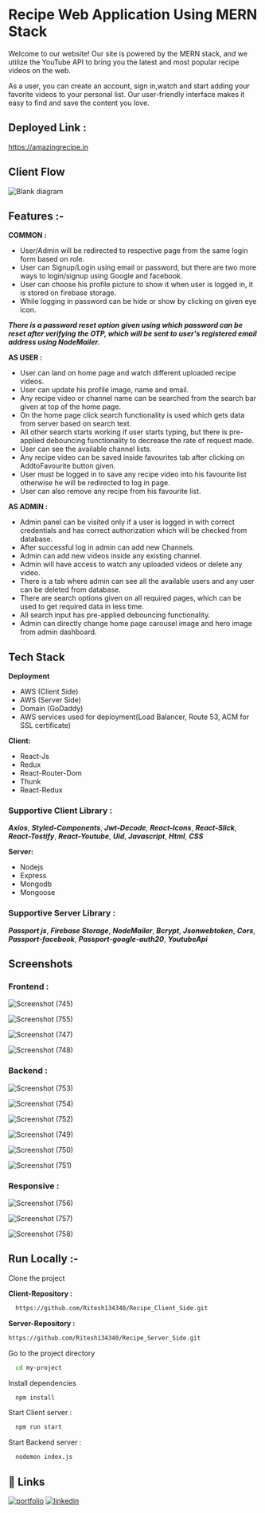 # Recipe Web Application Using MERN Stack 


Welcome to our website! Our site is powered by the MERN stack, and we utilize the YouTube API to bring you the latest and most popular recipe videos on the web.

As a user, you can create an account, sign in,watch and start adding your favorite videos to your personal list. Our user-friendly interface makes it easy to find and save the content you love.



## Deployed Link :
https://amazingrecipe.in

## Client Flow
![Blank diagram](https://user-images.githubusercontent.com/105931703/224886457-e3d0a73b-e71d-4ffc-a804-c9c446247d0d.svg)

## Features :-

**COMMON :**

- User/Admin will be redirected to respective page from the same login form based on role.
- User can Signup/Login using email or password, but there are two more ways to login/signup using Google and facebook.
- User can choose his profile picture to show it when user is logged in, it is stored on firebase storage. 
- While logging in password can be hide or show by clicking on given eye icon.

***There is a password reset option given using which password can be reset after verifying the OTP, which will be sent to user's registered email address using NodeMailer.***


**AS USER :**
- User can land on home page and watch different uploaded recipe videos.
- User can update his profile image, name and email.
- Any recipe video or channel name can be searched from the search bar given at top of the home page.
- On the home page click search functionality is used which gets data from server based on search text.
- All other search starts working if user starts typing, but there is pre-applied debouncing functionality to decrease the  rate of request made.
- User can see the available channel lists.
- Any recipe video can be saved inside favourites tab after clicking on AddtoFavourite button given.
- User must be logged in to save any recipe video into his favourite list otherwise he will be redirected to log in page.
- User can also remove any recipe from his favourite list.




**AS ADMIN :**

- Admin panel can be visited only if a user is logged in with correct credentials and has correct authorization which will be checked from database.
- After successful log in admin can add new Channels.
- Admin can add new videos inside any existing channel.
- Admin will have access to watch any uploaded videos or delete any video.
- There is a tab where admin can see all the available users and any user can be deleted from database. 
- There are search options given on all required pages, which can be used to get required data in less time.
- All search input has pre-applied debouncing functionality.
- Admin can directly change home page carousel image and hero image from admin dashboard.




## Tech Stack

**Deployment**
- AWS (Client Side)
- AWS (Server Side)
- Domain (GoDaddy)
- AWS services used for deployment(Load Balancer, Route 53, ACM for SSL certificate)

**Client:**
 - React-Js
 - Redux
 - React-Router-Dom
 - Thunk
 -  React-Redux

 ### Supportive Client Library :

  ***Axios***,
  ***Styled-Components***,
  ***Jwt-Decode***,
   ***React-Icons***,
***React-Slick***,
***React-Tostify***,
 ***React-Youtube***,
 ***Uid***, 
 ***Javascript***,
 ***Html***,
  ***CSS***

**Server:** 
- Nodejs 
- Express 
- Mongodb 
- Mongoose

 ### Supportive Server Library :

 ***Passport js***,
 ***Firebase Storage***,
  ***NodeMailer***,
   ***Bcrypt***,
    ***Jsonwebtoken***,
    ***Cors***, 
    ***Passport-facebook***,
     ***Passport-google-auth20***,
       ***YoutubeApi***


## Screenshots

### Frontend :


![Screenshot (745)](https://user-images.githubusercontent.com/105931703/226233064-dbedd050-6e9f-4c41-af08-795ba281a6c0.png)


![Screenshot (755)](https://user-images.githubusercontent.com/105931703/226232913-2d69e958-b836-47f6-931d-85e031aaee00.png)

![Screenshot (747)](https://user-images.githubusercontent.com/105931703/226232839-4604ee2d-44c7-4c7b-885d-d4892384bb8d.png)


![Screenshot (748)](https://user-images.githubusercontent.com/105931703/226232843-f7e8d7cb-bc45-442e-bc5a-9be1048efce4.png)

### Backend :


![Screenshot (753)](https://user-images.githubusercontent.com/105931703/226232899-89a1f840-e074-467f-8ef3-332c51603667.png)


![Screenshot (754)](https://user-images.githubusercontent.com/105931703/226232902-dd025992-ec7d-4f29-98e0-5a62a0dbc46a.png)


![Screenshot (752)](https://user-images.githubusercontent.com/105931703/226232890-02e711c7-91db-4d29-8b07-a34492175bb7.png)


![Screenshot (749)](https://user-images.githubusercontent.com/105931703/226232846-581657f1-36be-4747-ad17-abf4983c9681.png)


![Screenshot (750)](https://user-images.githubusercontent.com/105931703/226232866-297301a5-990d-4103-adef-c7e86faf1790.png)


![Screenshot (751)](https://user-images.githubusercontent.com/105931703/226232877-7ea9bc58-ed06-4daa-b7ed-8a8ea2faaa0a.png)


### Responsive :

![Screenshot (756)](https://user-images.githubusercontent.com/105931703/226232918-1e35b482-2989-4ab1-af7f-d88b4445119e.png)


![Screenshot (757)](https://user-images.githubusercontent.com/105931703/226232923-f9b78054-1d79-4d7c-a7f7-9cbdeb88bb1f.png)


![Screenshot (758)](https://user-images.githubusercontent.com/105931703/226232927-4e1e5e52-2091-4a72-9020-4c05ddcfe740.png)



## Run Locally :-

Clone the project

**Client-Repository :**

```bash
  https://github.com/Ritesh134340/Recipe_Client_Side.git
```


**Server-Repository :**

```bash
https://github.com/Ritesh134340/Recipe_Server_Side.git
```

Go to the project directory

```bash
  cd my-project
```

Install dependencies

```bash
  npm install
```

Start Client server :

```bash
  npm run start
```

Start Backend server :

```bash
  nodemon index.js
```


## 🔗 Links
[![portfolio](https://img.shields.io/badge/my_portfolio-000?style=for-the-badge&logo=ko-fi&logoColor=white)](https://ritesh134340.github.io/)
[![linkedin](https://img.shields.io/badge/linkedin-0A66C2?style=for-the-badge&logo=linkedin&logoColor=white)](https://www.linkedin.com/in/ritesh134340/)

